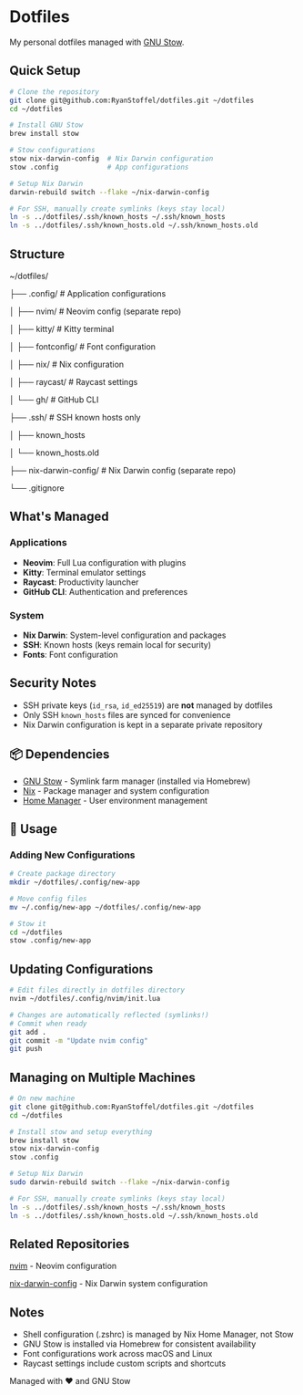 # Dotfiles

My personal dotfiles managed with [GNU Stow](https://www.gnu.org/software/stow/).

## Quick Setup

```bash
# Clone the repository
git clone git@github.com:RyanStoffel/dotfiles.git ~/dotfiles
cd ~/dotfiles

# Install GNU Stow
brew install stow

# Stow configurations
stow nix-darwin-config  # Nix Darwin configuration
stow .config            # App configurations

# Setup Nix Darwin
darwin-rebuild switch --flake ~/nix-darwin-config

# For SSH, manually create symlinks (keys stay local)
ln -s ../dotfiles/.ssh/known_hosts ~/.ssh/known_hosts
ln -s ../dotfiles/.ssh/known_hosts.old ~/.ssh/known_hosts.old
```

## Structure
~/dotfiles/

├── .config/            # Application configurations

│   ├── nvim/           # Neovim config (separate repo)

│   ├── kitty/          # Kitty terminal

│   ├── fontconfig/     # Font configuration

│   ├── nix/            # Nix configuration

│   ├── raycast/        # Raycast settings

│   └── gh/             # GitHub CLI

├── .ssh/               # SSH known hosts only

│   ├── known_hosts

│   └── known_hosts.old

├── nix-darwin-config/  # Nix Darwin config (separate repo)

└── .gitignore

## What's Managed

### Applications
- **Neovim**: Full Lua configuration with plugins
- **Kitty**: Terminal emulator settings
- **Raycast**: Productivity launcher
- **GitHub CLI**: Authentication and preferences

### System
- **Nix Darwin**: System-level configuration and packages
- **SSH**: Known hosts (keys remain local for security)
- **Fonts**: Font configuration

## Security Notes

- SSH private keys (`id_rsa`, `id_ed25519`) are **not** managed by dotfiles
- Only SSH `known_hosts` files are synced for convenience
- Nix Darwin configuration is kept in a separate private repository

## 📦 Dependencies

- [GNU Stow](https://www.gnu.org/software/stow/) - Symlink farm manager (installed via Homebrew)
- [Nix](https://nixos.org/) - Package manager and system configuration
- [Home Manager](https://github.com/nix-community/home-manager) - User environment management

## 🔄 Usage

### Adding New Configurations
```bash
# Create package directory
mkdir ~/dotfiles/.config/new-app

# Move config files
mv ~/.config/new-app ~/dotfiles/.config/new-app

# Stow it
cd ~/dotfiles
stow .config/new-app
```

## Updating Configurations
```bash
# Edit files directly in dotfiles directory
nvim ~/dotfiles/.config/nvim/init.lua

# Changes are automatically reflected (symlinks!)
# Commit when ready
git add .
git commit -m "Update nvim config"
git push
```

## Managing on Multiple Machines
```bash
# On new machine
git clone git@github.com:RyanStoffel/dotfiles.git ~/dotfiles
cd ~/dotfiles

# Install stow and setup everything
brew install stow
stow nix-darwin-config
stow .config

# Setup Nix Darwin
sudo darwin-rebuild switch --flake ~/nix-darwin-config

# For SSH, manually create symlinks (keys stay local)
ln -s ../dotfiles/.ssh/known_hosts ~/.ssh/known_hosts
ln -s ../dotfiles/.ssh/known_hosts.old ~/.ssh/known_hosts.old
```

## Related Repositories
[nvim](https://github.com/RyanStoffel/nvim) - Neovim configuration

[nix-darwin-config](https://github.com/RyanStoffel/nix-darwin-config) - Nix Darwin system configuration

## Notes
- Shell configuration (.zshrc) is managed by Nix Home Manager, not Stow
- GNU Stow is installed via Homebrew for consistent availability
- Font configurations work across macOS and Linux
- Raycast settings include custom scripts and shortcuts

Managed with ❤️ and GNU Stow
